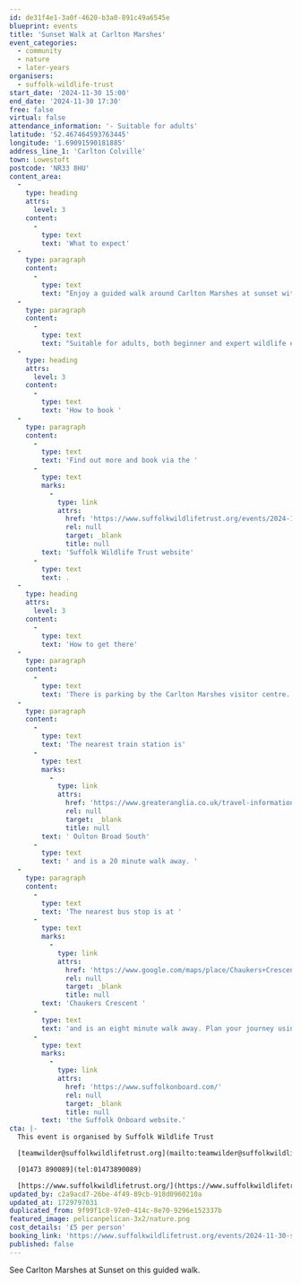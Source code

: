 ```yaml
---
id: de31f4e1-3a0f-4620-b3a0-891c49a6545e
blueprint: events
title: 'Sunset Walk at Carlton Marshes'
event_categories:
  - community
  - nature
  - later-years
organisers:
  - suffolk-wildlife-trust
start_date: '2024-11-30 15:00'
end_date: '2024-11-30 17:30'
free: false
virtual: false
attendance_information: '- Suitable for adults'
latitude: '52.467464593763445'
longitude: '1.69091590181885'
address_line_1: 'Carlton Colville'
town: Lowestoft
postcode: 'NR33 8HU'
content_area:
  -
    type: heading
    attrs:
      level: 3
    content:
      -
        type: text
        text: 'What to expect'
  -
    type: paragraph
    content:
      -
        type: text
        text: "Enjoy a guided walk around Carlton Marshes at sunset with one of our wildlife guides to (hopefully) see marsh harriers roosting, barn owls hunting and the sounds of dusk.\_"
  -
    type: paragraph
    content:
      -
        type: text
        text: "Suitable for adults, both beginner and expert wildlife enthusiasts.\_"
  -
    type: heading
    attrs:
      level: 3
    content:
      -
        type: text
        text: 'How to book '
  -
    type: paragraph
    content:
      -
        type: text
        text: 'Find out more and book via the '
      -
        type: text
        marks:
          -
            type: link
            attrs:
              href: 'https://www.suffolkwildlifetrust.org/events/2024-11-30-sunset-walk-carlton-marshes'
              rel: null
              target: _blank
              title: null
        text: 'Suffolk Wildlife Trust website'
      -
        type: text
        text: .
  -
    type: heading
    attrs:
      level: 3
    content:
      -
        type: text
        text: 'How to get there'
  -
    type: paragraph
    content:
      -
        type: text
        text: 'There is parking by the Carlton Marshes visitor centre. '
  -
    type: paragraph
    content:
      -
        type: text
        text: 'The nearest train station is'
      -
        type: text
        marks:
          -
            type: link
            attrs:
              href: 'https://www.greateranglia.co.uk/travel-information/station-information/ous'
              rel: null
              target: _blank
              title: null
        text: ' Oulton Broad South'
      -
        type: text
        text: ' and is a 20 minute walk away. '
  -
    type: paragraph
    content:
      -
        type: text
        text: 'The nearest bus stop is at '
      -
        type: text
        marks:
          -
            type: link
            attrs:
              href: 'https://www.google.com/maps/place/Chaukers+Crescent/@52.4663419,1.6915743,17z/data=!4m20!1m13!4m12!1m6!1m2!1s0x47da1b90d1b08321:0xac608ab2d1862edf!2sChaukers+Crescent,+Lowestoft+NR33+8HU!2m2!1d1.696631!2d52.464279!1m3!2m2!1d1.691014!2d52.467478!3e2!3m5!1s0x47da1b90d1b08321:0xac608ab2d1862edf!8m2!3d52.464279!4d1.696631!16s%2Fg%2F1q67qz06k?entry=ttu'
              rel: null
              target: _blank
              title: null
        text: 'Chaukers Crescent '
      -
        type: text
        text: 'and is an eight minute walk away. Plan your journey using '
      -
        type: text
        marks:
          -
            type: link
            attrs:
              href: 'https://www.suffolkonboard.com/'
              rel: null
              target: _blank
              title: null
        text: 'the Suffolk Onboard website.'
cta: |-
  This event is organised by Suffolk Wildlife Trust

  [teamwilder@suffolkwildlifetrust.org](mailto:teamwilder@suffolkwildlifetrust.org)

  [01473 890089](tel:01473890089)

  [https://www.suffolkwildlifetrust.org/](https://www.suffolkwildlifetrust.org/)
updated_by: c2a9acd7-26be-4f49-89cb-918d0960210a
updated_at: 1729797031
duplicated_from: 9f99f1c8-97e0-414c-8e70-9296e152337b
featured_image: pelicanpelican-3x2/nature.png
cost_details: '£5 per person'
booking_link: 'https://www.suffolkwildlifetrust.org/events/2024-11-30-sunset-walk-carlton-marshes'
published: false
---
```

See Carlton Marshes at Sunset on this guided walk.